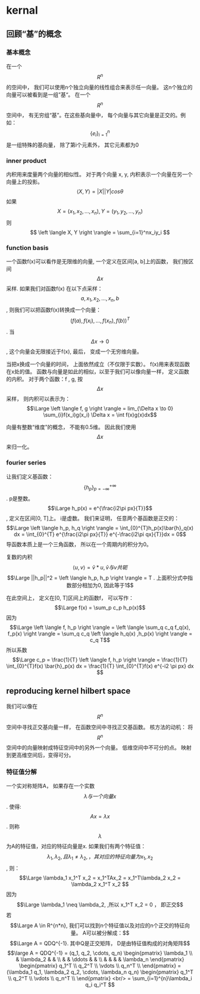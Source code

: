 # kernal
## 回顾“基”的概念
### 基本概念
在一个$$R^n$$的空间中， 我们可以使用n个独立向量的线性组合来表示任一向量。 这n个独立的向量可以被看到是一组”基“。 在一个$$R^n$$空间中， 有无穷组“基”。在这些基向量中， 每个向量与其它向量是正交的。例如：$$\{e_i\}_{i=1}^{n}$$ 是一组特殊的基向量， 除了第i个元素外， 其它元素都为0

### inner product
内积用来度量两个向量的相似性。 对于两个向量 x, y, 内积表示一个向量在另一个向量上的投影。 
$$ \left \langle X, Y \right \rangle = |X||Y|cos \theta $$
如果 $$X=(x_1, x_2,...,x_n), Y=(y_1, y_2, ...,y_n)$$ 则
$$ \left \langle X, Y \right \rangle = \sum_{i=1}^nx_iy_i $$

### function basis
一个函数f(x)可以看作是无限维的向量, 一个定义在区间[a, b]上的函数， 我们按区间$$\Delta x$$采样.  如果我们对函数f(x) 在以下点采样： $$ a, x_1, x_2,..., x_n, b $$, 则我们可以把函数f(x)转换成一个向量： $$(f(a), f(x_i), ..., f(x_n), f(b))^T$$. 当$$\Delta x \to 0$$, 这个向量会无限接近于f(x),  最后， 变成一个无穷维向量。

当把x换成一个向量的时间， 上面依然成立（不仅限于实数）。 f(x)用来表现函数在x处的值。 函数与向量是如此的相似，以至于我们可以像向量一样， 定义函数的内积。 对于两个函数：f , g, 按$$\Delta x$$采样， 则内积可以表示为：
$$\Large \left \langle f, g \right \rangle = lim_{\Delta x \to 0} \sum_{i}f(x_i)g(x_i) \Delta x = \int f(x)g(x)dx$$

向量有整数“维度”的概念， 不能有0.5维。 因此我们使用$$\Delta x$$ 来归一化。

### fourier series
让我们定义基函数： $$\{h_p\}_{p=-\infty}^{+\infty}$$.  p是整数。 
$$\Large h_p(x) = e^{\frac{i2\pi px}{T}}$$ , 定义在区间[0, T]上。 i是虚数。
我们来证明， 任意两个基函数是正交的：
$$\Large \left \langle h_p, h_q \right \rangle = \int_{0}^{T}h_p(x)\bar{h}_q(x) dx = \int_{0}^{T} e^{\frac{i2\pi px}{T}} e^{-\frac{i2\pi qx}{T}}dx = 0$$  导函数本质上是一个三角函数， 所以在一个周期内的积分为0。

复数的内积 $$ \left \langle u, v \right \rangle = \bar{v} * u , \bar{v}与v共轭$$
$$\Large ||h_p||^2 = \left \langle h_p, h_p \right \rangle = T . 上面积分式中指数部分相加为0, 因此等于1$$

在此空间上， 定义在[0, T]区间上的函数f， 可以写作：
$$\Large f(x) = \sum_p c_p h_p(x)$$
因为
$$\Large \left \langle f, h_p \right \rangle = \left \langle \sum_q c_q f_q(x), f_p(x) \right \rangle = \sum_q c_q \left \langle h_q(x) ,h_p(x) \right \rangle = c_q T$$
所以系数
$$\Large c_p = \frac{1}{T} \left \langle f, h_p \right \rangle = \frac{1}{T} \int_{0}^{T}f(x) \bar{h}_p(x) dx =  \frac{1}{T} \int_{0}^{T}f(x) e^{-i2 \pi px} dx $$

## reproducing kernel hilbert space
我们可以像在$$R^n$$空间中寻找正交基向量一样， 在函数空间中寻找正交基函数。
核方法的动机： 将$$R^n$$空间中的向量映射成特征空间中的另外一个向量。 低维空间中不可分的点。 映射到更高维空间后，变得可分。    

### 特征值分解
一个实对称矩阵A， 如果存在一个实数 $$\lambda 与一个向量 x$$. 使得: $$Ax = \lambda x$$ . 则称$$\lambda $$ 为A的特征值，对应的特征向量是x.  如果我们有两个特征值： $$\lambda_1, \lambda_2 , 且 \lambda_1 \neq \lambda_2 , ， 其对应的特征向量为 x_1, x_2$$ , 则：
$$\Large \lambda_1 x_1^T x_2 = x_1^TAx_2 = x_1^T\lambda_2 x_2 = \lambda_2 x_1^T x_2 $$
因为$$\Large  \lambda_1 \neq \lambda_2, ,所以 x_1^T x_2  = 0 ， 即正交$$ 
若$$\Large A \in R^{n*n}, 我们可以找到n个特征值以及对应的n个正交的特征向量。 A可以被分解成：$$
$$\Large A = QDQ^{-1}. 其中Q是正交矩阵， D是由特征值构成的对角矩阵$$
$$\large A = QDQ^{-1} = (q_1, q_2, \cdots, q_n) 
\begin{pmatrix} \lambda_1 \\
    & \lambda_2 & & \\
    & & \ddots & & \\
    & & & & \lambda_n 
\end{pmatrix} 
\begin{pmatrix}
q_1^T \\
q_2^T \\
\vdots \\
q_n^T \\
\end{pmatrix}
= (\lambda_1 q_1, \lambda_2 q_2, \cdots, \lambda_n q_n) \begin{pmatrix}
q_1^T \\
q_2^T \\
\vdots \\
q_n^T \\
\end{pmatrix} <br/>
= \sum_{i=1}^{n}\lambda_i q_i q_i^T
$$

<br/>
<br/>
<br/>



